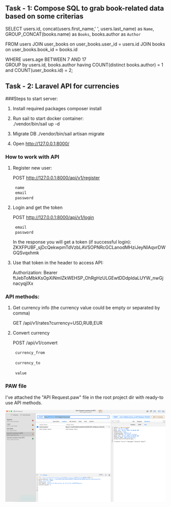 ## Task - 1: Compose SQL to grab book-related data based on some criterias

SELECT 
users.id, 
concat(users.first_name,' ', users.last_name) as `Name`,  
GROUP_CONCAT(books.name) as `Books`, 
books.author as `Author`

FROM users 
JOIN user_books on user_books.user_id = users.id 
JOIN books on user_books.book_id = books.id 

WHERE users.age BETWEEN 7 AND 17  
GROUP by users.id, books.author having COUNT(distinct books.author) = 1 and COUNT(user_books.id) = 2;



## Task - 2: Laravel API for currencies

###Steps to start server:

1. Install required packages
composer install

2. Run sail to start docker container:  
./vendor/bin/sail up -d

3. Migrate DB
./vendor/bin/sail artisan migrate

4. Open http://127.0.0.1:8000/

### How to work with API
1. Register new user:

    POST http://127.0.0.1:8000/api/v1/register
    
        name 
        email 
        password

2. Login and get the token

    POST http://127.0.0.1:8000/api/v1/login
    
        email 
        password

    In the response you will get a token (if successful login): 
    ZKXFPUBF_sjDcQekwpmTdVzbLAVSOPNRcGCLanodMHziJeyNIAqvrDWGQSvqxhmk
    
3. Use that token in the header to access API:

    Authorization: Bearer ftJebToMbkKsOpXiNmIZkWEHSP_OhRgHzULGEwtDDdpldaLUYW_nwGjnacyqjlXx

### API methods:
1. Get currency info (the currency value could be empty or separated by comma)

    GET /api/v1/rates?currency=USD,RUB,EUR

2. Convert currency 

    POST /api/v1/convert
    
        currency_from
 
        currency_to
 
        value 

### PAW file
I've attached the "API Request.paw" file in the root project dir with ready-to use API methods.

![alt text](paw.png)

